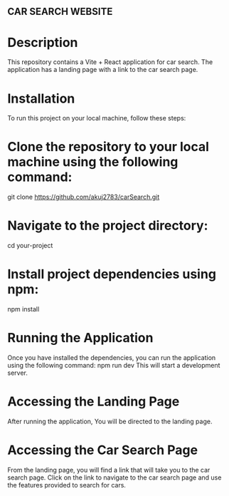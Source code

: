 ## CAR SEARCH WEBSITE


# Description

This repository contains a Vite + React application for car search. The application has a landing page with a link to the car search page.

# Installation
To run this project on your local machine, follow these steps:

# Clone the repository to your local machine using the following command:
 git clone https://github.com/akuj2783/carSearch.git
 
# Navigate to the project directory:
cd your-project

# Install project dependencies using npm:
npm install

# Running the Application
Once you have installed the dependencies, you can run the application using the following command:
npm run dev
This will start a development server.

# Accessing the Landing Page
After running the application, You will be directed to the landing page.

# Accessing the Car Search Page
From the landing page, you will find a link that will take you to the car search page. Click on the link to navigate to the car search page and use the features provided to search for cars.
